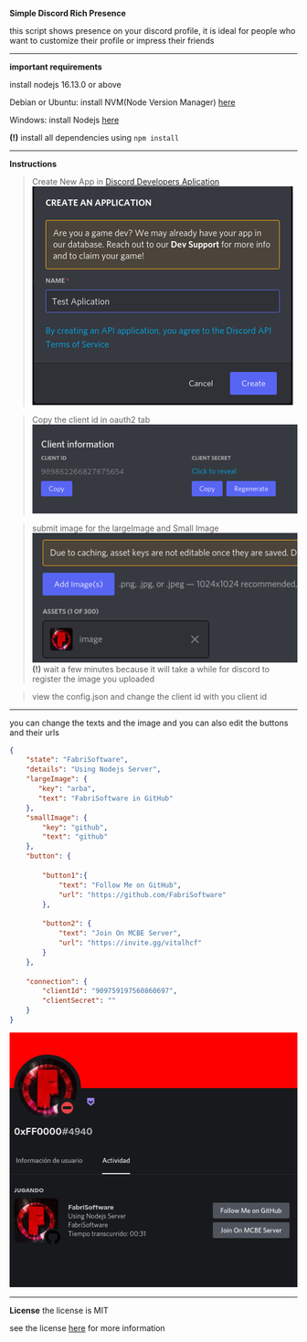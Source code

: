 **Simple Discord Rich Presence** 

this script shows presence on your discord profile, it is ideal for people who want to customize their profile or impress their friends

****

**important requirements**

install nodejs 16.13.0 or above

Debian or Ubuntu: install NVM(Node Version Manager) [here](https://github.com/nvm-sh/nvm)

Windows: install Nodejs [here](https://nodejs.org/en/) 

**(!)** install all dependencies using 
`npm install`

****
**Instructions**

> Create New App in [Discord Developers Aplication](https://discord.com/developers/applications)
![Create App](/img/create-app.png)

> Copy the client id in oauth2 tab
![Client ID](/img/Copy-ClientId.png)

> submit image for the largeImage and Small Image
![Submit image](/img/Submit-Image.png)
**(!)** wait a few minutes because it will take a while for discord to register the image you uploaded

> view the config.json and change the client id with you client id

****


you can change the texts and the image and you can also edit the buttons and their urls 

```json
{
    "state": "FabriSoftware",
    "details": "Using Nodejs Server",
    "largeImage": {
       "key": "arba",
       "text": "FabriSoftware in GitHub"
    },
    "smallImage": {
        "key": "github",
        "text": "github"
    },
    "button": {
        
        "button1":{
            "text": "Follow Me on GitHub",
            "url": "https://github.com/FabriSoftware"
        },

        "button2": {
            "text": "Join On MCBE Server",
            "url": "https://invite.gg/vitalhcf"
        }
    },

    "connection": {
        "clientId": "909759197560860697",
        "clientSecret": ""
    }
}
```

![Example Image](/img/Example.png)

****
**License**
the license is MIT

see the license [here](/LICENSE) for more information